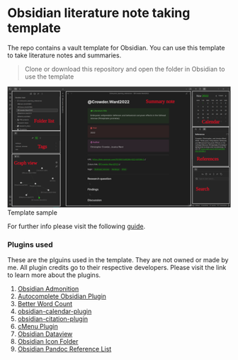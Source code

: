 # Obsidian literature note taking template

The repo contains a vault template for Obsidian. You can use this template to take literature notes and summaries.

>Clone or download this repository and open the folder in Obsidian to use the template

![](https://raw.githubusercontent.com/jeweljohnsonj/one-carat-blog/e9568721a48ce42a01b4ff22a2c57a404ab11241/posts/obsidian_zotero/images/obsidian_interface_inkscape.svg)
Template sample

For further info please visit the following [guide](https://one-carat-blog.netlify.app/posts/obsidian_zotero/).

### Plugins used

These are the plguins used in the template. They are not owned or made by me. All plugin credits go to their respective developers. Please visit the link to learn more about the plugins.

1.    [Obsidian Admonition](https://github.com/valentine195/obsidian-admonition)
2.    [Autocomplete Obsidian Plugin](https://github.com/yeboster/autocomplete-obsidian)
3.    [Better Word Count](https://github.com/lukeleppan/better-word-count)
4.    [obsidian-calendar-plugin](https://github.com/liamcain/obsidian-calendar-plugin)
5.    [obsidian-citation-plugin](https://github.com/hans/obsidian-citation-plugin)
6.    [cMenu Plugin](https://github.com/chetachiezikeuzor/cMenu-Plugin)
7.    [Obsidian Dataview](https://github.com/blacksmithgu/obsidian-dataview)
8.    [Obsidian Icon Folder](https://github.com/FlorianWoelki/obsidian-icon-folder)
9.    [Obsidian Pandoc Reference List](https://github.com/mgmeyers/obsidian-pandoc-reference-list)
